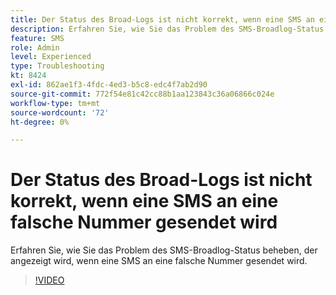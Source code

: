 ```yaml
---
title: Der Status des Broad-Logs ist nicht korrekt, wenn eine SMS an eine falsche Nummer gesendet wird
description: Erfahren Sie, wie Sie das Problem des SMS-Broadlog-Status beheben, der angezeigt wird, wenn eine SMS an eine falsche Nummer gesendet wird.
feature: SMS
role: Admin
level: Experienced
type: Troubleshooting
kt: 8424
exl-id: 862ae1f3-4fdc-4ed3-b5c8-edc4f7ab2d90
source-git-commit: 772f54e81c42cc88b1aa123843c36a06866c024e
workflow-type: tm+mt
source-wordcount: '72'
ht-degree: 0%

---
```


# Der Status des Broad-Logs ist nicht korrekt, wenn eine SMS an eine falsche Nummer gesendet wird

Erfahren Sie, wie Sie das Problem des SMS-Broadlog-Status beheben, der angezeigt wird, wenn eine SMS an eine falsche Nummer gesendet wird.

>[!VIDEO](https://video.tv.adobe.com/v/335980?quality=12)
